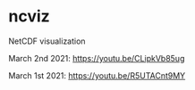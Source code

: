 # ncviz
NetCDF visualization

March 2nd 2021: https://youtu.be/CLipkVb85ug

March 1st 2021: https://youtu.be/R5UTACnt9MY
